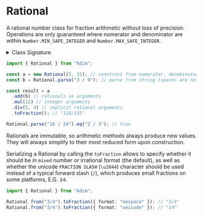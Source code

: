 # Rational

A rational number class for fraction arithmetic without loss of precision. Operations are only guaranteed where numerator and denominator are within `Number.MIN_SAFE_INTEGER` and `Number.MAX_SAFE_INTEGER`.

<details>
  <summary>Class Signature</summary>
  <p>

```ts
class Rational implements Number {
  constructor(numerator: number, denominator: number = 1);

  get numerator(): number;
  get denominator(): number;

  static from(...input: RationalLike | [fraction: string]): Rational;
  static parse(fraction: string): Rational;

  recip(): Rational;
  add(...addend: RationalLike): Rational;
  sub(...subtrahend: RationalLike): Rational;
  mul(...multiplicand: RationalLike): Rational;
  div(...divisor: RationalLike): Rational;
  pow(exponent: number): Rational;
  mod(modulus: number): Rational;
  abs(): Rational;
  eq(...other: RationalLike): boolean;
  gt(...other: RationalLike): boolean;
  gte(...other: RationalLike): boolean;
  lt(...other: RationalLike): boolean;
  lte(...other: RationalLike): boolean;

  toFraction(options?: RationalFormatOptions): string;

  valueOf(): number;
  toFixed(fractionDigits?: number | undefined): string;
  toExponential(fractionDigits?: number | undefined): string;
  toPrecision(precision?: number | undefined): string;
  toString(radix?: number | undefined): string;
}

type RationalFormat = "space" | "nospace" | "unicode";

type RationalFormatOptions = {
  mixed?: boolean;
  format?: RationalFormat;
};

type RationalLike =
  | [rational: Rational]
  | [numerator: number]
  | [numerator: number, denominator: number];
```

  </p>
</details>

```ts
import { Rational } from "kdim";

const a = new Rational(5, 31); // construct from numerator, denominator
const b = Rational.parse("3 / 9"); // parse from string (spaces are not required)

const result = a
  .add(b) // rationals as arguments
  .mul(12) // integer arguments
  .div(5, 4) // implicit rational arguments
  .toFraction(); // "116/155"

Rational.parse("16 / 24").eq("2 / 3"); // true
```

Rationals are immutable, so arithmetic methods always produce new values. They will always simplify to their most reduced form upon construction.

Serializing a Rational by calling the `toFraction` allows to specify whether it should be in `mixed` number or irrational format (the default), as well as whether the unicode `FRACTION SLASH` (`\u2044`) character should be used instead of a typical forward slash (`/`), which produces small fractions on some platforms, E.G. `3⁄4`.

```ts
import { Rational } from "kdim";

Rational.from("3/4").toFraction({ format: "nospace" }); // "3/4"
Rational.from("3/4").toFraction({ format: "unicode" }); // "3⁄4"
```